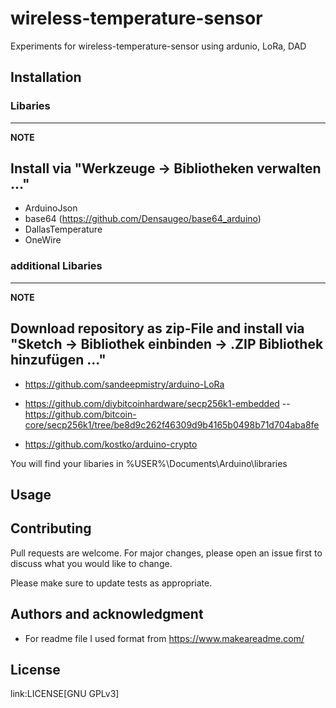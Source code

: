 # wireless-temperature-sensor
Experiments for wireless-temperature-sensor using ardunio, LoRa, DAD


## Installation


### Libaries
---
**NOTE**

Install via "Werkzeuge -> Bibliotheken verwalten ..."
---


- ArduinoJson
- base64 (https://github.com/Densaugeo/base64_arduino)
- DallasTemperature
- OneWire

### additional Libaries
---
**NOTE**

Download repository as zip-File and install via "Sketch -> Bibliothek einbinden -> .ZIP Bibliothek hinzufügen ..."
---

- https://github.com/sandeepmistry/arduino-LoRa

- https://github.com/diybitcoinhardware/secp256k1-embedded
-- https://github.com/bitcoin-core/secp256k1/tree/be8d9c262f46309d9b4165b0498b71d704aba8fe

- https://github.com/kostko/arduino-crypto



You will find your libaries in %USER%\Documents\Arduino\libraries

## Usage





## Contributing
Pull requests are welcome. For major changes, please open an issue first to discuss what you would like to change.

Please make sure to update tests as appropriate.

## Authors and acknowledgment

- For readme file I used format from https://www.makeareadme.com/

## License
link:LICENSE[GNU GPLv3]
